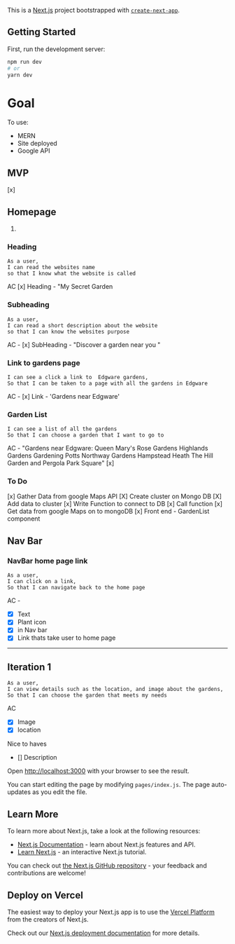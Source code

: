 This is a [Next.js](https://nextjs.org/) project bootstrapped with [`create-next-app`](https://github.com/vercel/next.js/tree/canary/packages/create-next-app).

## Getting Started

First, run the development server:

```bash
npm run dev
# or
yarn dev
```

# Goal

To use:

- MERN
- Site deployed
- Google API

## MVP

[x]

## Homepage

1.

### Heading

```
As a user,
I can read the websites name
so that I know what the website is called
```

AC
[x] Heading - "My Secret Garden

### Subheading

```
As a user,
I can read a short description about the website
so that I can know the websites purpose
```

AC -
[x] SubHeading - "Discover a garden near you "

### Link to gardens page

```As a user,
I can see a click a link to  Edgware gardens,
So that I can be taken to a page with all the gardens in Edgware
```

AC -
[x] Link - 'Gardens near Edgware'

### Garden List

```As a user,
I can see a list of all the gardens
So that I can choose a garden that I want to go to
```

AC -
"Gardens near Edgware:
Queen Mary's Rose Gardens
Highlands Gardens
Gardening Potts
Northway Gardens
Hampstead Heath
The Hill Garden and Pergola
Park Square"
[x]

### To Do

[x] Gather Data from google Maps API
[X] Create cluster on Mongo DB
[X] Add data to cluster
[x] Write Function to connect to DB
[x] Call function
[x] Get data from google Maps on to mongoDB
[x] Front end - GardenList component

## Nav Bar

### NavBar home page link

```
As a user,
I can click on a link,
So that I can navigate back to the home page
```

AC -

- [x] Text
- [x] Plant icon
- [x] in Nav bar
- [x] Link thats take user to home page

---

## Iteration 1

```
As a user,
I can view details such as the location, and image about the gardens,
So that I can choose the garden that meets my needs
```

AC

- [x] Image
- [x] location

Nice to haves

- [] Description

Open [http://localhost:3000](http://localhost:3000) with your browser to see the result.

You can start editing the page by modifying `pages/index.js`. The page auto-updates as you edit the file.

## Learn More

To learn more about Next.js, take a look at the following resources:

- [Next.js Documentation](https://nextjs.org/docs) - learn about Next.js features and API.
- [Learn Next.js](https://nextjs.org/learn) - an interactive Next.js tutorial.

You can check out [the Next.js GitHub repository](https://github.com/vercel/next.js/) - your feedback and contributions are welcome!

## Deploy on Vercel

The easiest way to deploy your Next.js app is to use the [Vercel Platform](https://vercel.com/import?utm_medium=default-template&filter=next.js&utm_source=create-next-app&utm_campaign=create-next-app-readme) from the creators of Next.js.

Check out our [Next.js deployment documentation](https://nextjs.org/docs/deployment) for more details.
